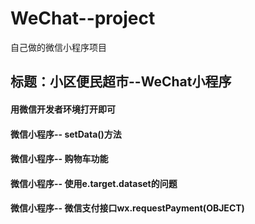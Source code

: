 # WeChat--project
自己做的微信小程序项目

## 标题：小区便民超市--WeChat小程序

#### 用微信开发者环境打开即可

#### 微信小程序-- setData()方法

#### 微信小程序-- 购物车功能

#### 微信小程序-- 使用e.target.dataset的问题

#### 微信小程序-- 微信支付接口wx.requestPayment(OBJECT)
